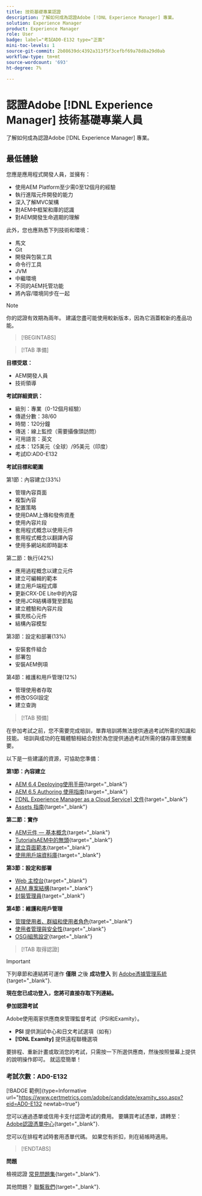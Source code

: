 ```yaml
---
title: 技術基礎專業認證
description: 了解如何成為認證Adobe [!DNL Experience Manager] 專業。
solution: Experience Manager
product: Experience Manager
role: User
badge: label="考試AD0-E132 type="正面"
mini-toc-levels: 1
source-git-commit: 2b08639dc4392a313f5f3cefbf69a78d8a29d0ab
workflow-type: tm+mt
source-wordcount: '693'
ht-degree: 7%

---
```


# 認證Adobe [!DNL Experience Manager] 技術基礎專業人員

了解如何成為認證Adobe [!DNL Experience Manager] 專業。

## 最低體驗

您應是應用程式開發人員，並擁有：

* 使用AEM Platform至少需0至12個月的經驗
* 執行進階元件開發的能力
* 深入了解MVC架構
* 對AEM中框架和庫的認識
* 對AEM開發生命週期的理解

此外，您也應熟悉下列技術和環境：

* 馬文
* Git
* 開發與包裝工具
* 命令行工具
* JVM
* 中繼環境
* 不同的AEM托管功能
* 將內容/環境同步在一起

>[!NOTE]
>
>你的認證有效期為兩年。 建議您盡可能使用較新版本，因為它涵蓋較新的產品功能。

>[!BEGINTABS]

>[!TAB 準備]

**目標受眾：**

* AEM開發人員
* 技術領導

**考試詳細資訊：**

* 級別：專業（0-12個月經驗）
* 傳遞分數：38/60
* 時間：120分鐘
* 傳送：線上監控（需要攝像頭訪問）
* 可用語言：英文
* 成本：125美元（全球）/95美元（印度）
* 考試ID:AD0-E132

**考試目標和範圍**

第1節：內容建立(33%)

* 管理內容頁面
* 複製內容
* 配置策略
* 使用DAM上傳和發佈資產
* 使用內容片段
* 套用程式概念以使用元件
* 套用程式概念以翻譯內容
* 使用多網站和即時副本

第二節：執行(42%)

* 應用過程概念以建立元件
* 建立可編輯的範本
* 建立用戶端程式庫
* 更新CRX-DE Lite中的內容
* 使用JCR結構導覽至節點
* 建立體驗和內容片段
* 擴充核心元件
* 結構內容模型

第3節：設定和部署(13%)

* 安裝套件組合
* 部署包
* 安裝AEM例項

第4節：維護和用戶管理(12%)

* 管理使用者存取
* 修改OSGI設定
* 建立查詢

>[!TAB 預備]

在參加考試之前，您不需要完成培訓，單靠培訓將無法提供通過考試所需的知識和技能。 培訓與成功的在職體驗相結合對於為您提供通過考試所需的儲存庫至關重要。

以下是一些建議的資源，可協助您準備：

**第1節：內容建立**


* [AEM 6.4 Deploying使用手冊](https://experienceleague.adobe.com/docs/experience-manager-64/deploying/home.html?lang=zh-Hant){target="_blank"}
* [AEM 6.5 Authoring 使用指南](https://experienceleague.adobe.com/docs/experience-manager-65/authoring/home.html?lang=en){target="_blank"}
* [[!DNL Experience Manager as a Cloud Service] 文件](https://experienceleague.adobe.com/docs/experience-manager-cloud-service/content/home.html?lang=zh-Hant){target="_blank"}
* [Assets 指南](https://experienceleague.adobe.com/docs/experience-manager-65/assets/home.html?lang=en){target="_blank"}

**第二節：實作**

* [AEM元件 — 基本概念](https://experienceleague.adobe.com/docs/experience-manager-65/developing/components/components-basics.html?lang=en){target="_blank"}
* [TutorialsAEM中的無頭](https://experienceleague.adobe.com/docs/experience-manager-learn/getting-started-with-aem-headless/overview.html?lang=zh-Hant){target="_blank"}
* [建立頁面範本](https://experienceleague.adobe.com/docs/experience-manager-65/authoring/siteandpage/templates.html?lang=en#creating-and-managing-templates){target="_blank"}
* [使用用戶端資料庫](https://experienceleague.adobe.com/docs/experience-manager-65/developing/introduction/clientlibs.html?lang=en){target="_blank"}

**第3節：設定和部署**

* [Web 主控台](https://experienceleague.adobe.com/docs/experience-manager-65/deploying/configuring/web-console.html?lang=en){target="_blank"}
* [AEM 專案結構](https://experienceleague.adobe.com/docs/experience-manager-cloud-service/content/implementing/developing/aem-project-content-package-structure.html?lang=en#embedding-3rd-party-packages){target="_blank"}
* [封裝管理員](https://experienceleague.adobe.com/docs/experience-manager-65/administering/contentmanagement/package-manager.html?lang=en#what-are-packages){target="_blank"}

**第4節：維護和用戶管理**

* [管理使用者、群組和使用者角色](https://experienceleague.adobe.com/docs/experience-manager-brand-portal/using/admin-tools/brand-portal-adding-users.html?lang=en#add-a-user){target="_blank"}
* [使用者管理與安全性](https://experienceleague.adobe.com/docs/experience-manager-65/administering/security/security.html?lang=en){target="_blank"}
* [OSGi組態設定](https://experienceleague.adobe.com/docs/experience-manager-65/deploying/configuring/osgi-configuration-settings.html?lang=en){target="_blank"}

>[!TAB 取得認證]

>[!IMPORTANT]
>
>下列章節和連結將可運作 **僅限**  之後 **成功登入** 到 [Adobe憑據管理系統](http://www.certmetrics.com/adobe){target="_blank"}.

**現在您已成功登入，您將可直接存取下列連結。**

**參加認證考試**

Adobe使用兩家供應商來管理監督考試（PSI和Examity）。

* **PSI** 提供測試中心和日文考試選項（如有）
* **[!DNL Examity]** 提供遠程聯機選項

要排程、重新計畫或取消您的考試，只需按一下所選供應商，然後按照螢幕上提供的說明操作即可。 就這麼簡單！

### 考試次數：AD0-E132

[!BADGE 範例]{type=Informative url="https://www.certmetrics.com/adobe/candidate/examity_sso.aspx?eid=AD0-E132 newtab=true"}

您可以通過憑單或信用卡支付認證考試的費用。 要購買考試憑單，請轉至： [Adobe認證憑單中心](https://market.xvoucher.com/adobe/global){target="_blank"}.

您可以在排程考試時套用憑單代碼。 如果您有折扣，則在結帳時適用。

>[!ENDTABS]

**問題**

檢視認證 [常見問題集](https://experienceleague.adobe.com/docs/certification/certification/faq.html?lang=en){target="_blank"}.

其他問題？ [聯繫我們](mailto:certif@adobe.com){target="_blank"}.
